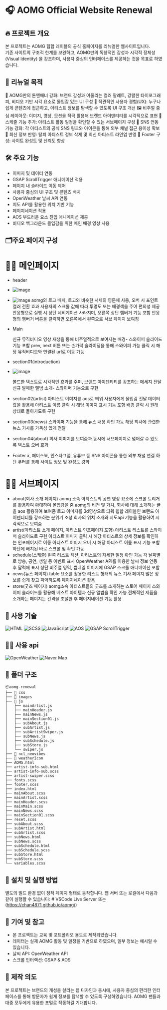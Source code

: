 
# 🎧 AOMG Official Website Renewal

## 🔥 프로젝트 개요
본 프로젝트는 AOMG 힙합 레이블의 공식 홈페이지를 리뉴얼한 웹사이트입니다.  
기존 사이트의 구조적 한계를 보완하고, AOMG만의 독창적인 감성과 시각적 정체성(Visual Identity) 을 강조하며, 사용자 중심의 인터페이스를 제공하는 것을 목표로 하였습니다.

## 🎯 리뉴얼 목적
🎨 AOMG만의 톤앤매너 강화: 브랜드 감성과 어울리는 컬러 팔레트, 강렬한 타이포그래피, 비디오 기반 시각 요소로 몰입감 있는 UI 구성
🧩 직관적인 사용자 경험(UX): 누구나 쉽게 콘텐츠에 접근하고, 아티스트 정보를 탐색할 수 있도록 UI 구조 개선
🖼️ 비주얼 중심 레이아웃: 이미지, 영상, 모션을 적극 활용해 브랜드 아이덴티티를 시각적으로 표현
📅 스케줄 기능 추가: 아티스트 활동 일정을 확인할 수 있는 서브페이지 구성
🔗 SNS 연동 기능 강화: 각 아티스트의 공식 SNS 링크와 아이콘을 통해 외부 채널 접근 용이성 확보
🧹 최신 정보 반영: 탈퇴 아티스트 정보 삭제 및 최신 아티스트 라인업 반영
🧱 Footer 구성: 사이트 완성도 및 신뢰도 향상

## 🛠️ 주요 기능
- 이미지 및 데이터 연동
- GSAP ScrollTrigger 애니메이션 적용
- 페이지 내 슬라이드 이동 제어
- 사용자 중심의 UI 구조 및 콘텐츠 배치
- OpenWeather 날씨 API 연동
- 지도 API를 활용한 위치 기반 기능
- 페이지네이션 적용
- AOS 부드러운 요소 진입 애니메이션 제공
- 비디오 백그라운드	몰입감을 위한 메인 배경 영상 사용

## 🗂️주요 페이지 구성
# 💁‍♂️ 메인페이지
- header
- ![image](https://github.com/user-attachments/assets/4fb4596b-bd84-4aab-9dc4-2961b3c7b0a6)
- ![image](https://github.com/user-attachments/assets/49f50a94-071b-4472-a3a9-6474976f846f)
    aomg의 로고 배치, 로고와 비슷한 서체의 영문체 사용, 오버 시 포인트 컬러 전환 효과
    사용자의 스크롤 값에 따라 투명도 또는 배경색을 주어 편의성 제공
    반응형으로 실행 시 상단 네비게이션 사라지며, 오른쪽 상단 햄버거 기능 포함
    반응형의 햄버거 버튼을 클릭하면 오른쪽에서 왼쪽으로 서브 페이지 보여짐
- Main

    신규 뮤직비디오 영상 재생을 통해 비주얼적으로 보여지는 배경- 스와이퍼 슬라이드 기능 포함
    prev, next 버튼 또는 손가락 슬라이딩을 통해 스와이퍼 가능
    클릭 시 해당 뮤직비디오와 연결된 url로 이동 가능
- section01(introduction)
- ![image](https://github.com/user-attachments/assets/4c7d4c15-3dcb-4ccc-878a-f5b6f66f9520)

    볼드한 텍스트로 시각적인 효과를 주며, 브랜드 아이덴티티를 강조하는 메세지 전달
    신규 발매한 앨범 소개- 스와이퍼 기능으로 구현
- section02(artist)
    아티스트 이미지를 aos로 띄워 사용자에게 몰입감 전달
    데이터 값을 활용해 아티스트 이름 클릭 시 해당 이미지 표시 기능 포함
    배경 클릭 시 원래 상태로 돌아가도록 구현
- section03(news)
    스와이퍼 기능을 통해 뉴스 내용 확인 가능
    해당 회사에 관련한 뉴스 기사를 가독성 있게 전달
- section04(about)
    회사 이미지를 보여줌과 동시에 서브페이지로 넘어갈 수 있도록 텍스트 오버 효과
- Footer
    x, 페이스북, 인스타그램, 유튜브 등 SNS 아이콘을 통한 외부 채널 연결
    하단 푸터를 통해 사이트 정보 및 완성도 강화
  
# 💁‍♂️ 서브페이지
- about(회사 소개 페이지)
    aomg 소속 아티스트의 공연 영상 요소에 스크롤 트리거를 활용하여 확대하며 몰입감을 줌
    aomg의 비전 및 가치, 회사에 대해 소개하는 글을 aos 활용하여 보여줌
    로고 이미지를 3d영상으로 띄워 힙합 레이블인 브랜드 아이덴티티를 강조하는 분위기 조성
    회사의 위치 소개와 지도api 기능을 활용하여 시각적으로 보여줌
- artist(아티스트 소개 페이지, 아티스트 인포페이지 포함)
    아티스트 리스트를 스와이퍼 슬라이드로 구현
    아티스트 이미지 클릭 시 해당 아티스트의 상세 정보를 확인하는 인포페이지로 이동
    아티스트 이미지 오버 시 해당 아티스트 이름 표시 기능 포함
    하단에 배치된 바로 스크롤 및 확인 가능
- schedule(스케줄)
    왼쪽 리스트 섹션, 아티스트의 자세한 일정 확인 가능
    각 날짜별로 방송, 공연, 생일 등 이벤트 표시
    OpenWeather API를 이용한 날씨 정보 연동 후 달력에 표시
    상단 비주얼 영역, 썸네일 이미지에 GSAP 스크롤 애니메이션 포함
- news(뉴스 페이지)
    table 요소를 활용한 리스트 형태의 뉴스 기사 페이지
    많은 정보를 쉽게 찾고 파악하도록 페이지네이션 활용
- store(굿즈 페이지)
    aomg소속 아티스트들의 굿즈를 소개하는 스토어 페이지
    스와이퍼 슬라이드를 활용해 베스트 아이템과 신규 앨범을 확인 가능
    전체적인 제품을 소개하는 페이지는 간격을 조절한 후 페이지네이션 기능 활용

## 🧩 사용 기술
![HTML](https://img.shields.io/badge/HTML-E34F26?style=for-the-badge&logo=html5&logoColor=white)
![SCSS](https://img.shields.io/badge/SCSS-CC6699?style=for-the-badge&logo=sass&logoColor=white)
![JavaScript](https://img.shields.io/badge/JavaScript-F7DF1E?style=for-the-badge&logo=javascript&logoColor=black)
![AOS](https://img.shields.io/badge/AOS-3ED0F7?style=for-the-badge&logo=&logoColor=white)
![GSAP ScrollTrigger](https://img.shields.io/badge/GSAP_ScrollTrigger-88CE02?style=for-the-badge&logo=greensock&logoColor=white)

## 🤸‍♂️ 사용 api
![OpenWeather](https://img.shields.io/badge/OpenWeather-1E90FF?style=for-the-badge&logo=weather&logoColor=white)
![Naver Map](https://img.shields.io/badge/Naver_Map-03C75A?style=for-the-badge&logo=&logoColor=white)

## 📁 폴더 구조
```
📦aomg-renewal
├── 📁 css
├── 📁 images
├── 📁 js
│   ├── mainArtist.js
│   ├── mainHeader.js
│   ├── mainNews.js
│   ├── mainSection01.js
│   ├── subAbout.js
│   ├── subArtist.js
│   ├── subArtistSwiper.js
│   ├── subNews.js
│   ├── subSchedule.js
│   ├── subStore.js
│   └── swiper.js
├── 📁 ncl_neovibes
├── 📁 weatherIcon
├── AOMG.html
├── artist-info-sub.html
├── artist-info-sub.scss
├── artist-swiper.scss
├── fonts.scss
├── footer.scss
├── index.html
├── mainAbout.scss
├── mainArtist.scss
├── mainHeader.scss
├── mainMain.scss
├── mainNews.scss
├── mainSection01.scss
├── reset.scss
├── subAbout.scss
├── subArtist.html
├── subArtist.scss
├── subNews.html
├── subNews.scss
├── subSchedule.html
├── subSchedule.scss
├── subStore.html
├── subStore.scss
└── variables.scss

```

## 📝 설치 및 실행 방법
별도의 빌드 환경 없이 정적 페이지 형태로 동작합니다.
웹 서버 또는 로컬에서 다음과 같이 실행할 수 있습니다:
    # VSCode Live Server 또는
    (https://chan4871.github.io/aomg/)

## 📌 기여 및 참고
- 본 프로젝트는 교육 및 포트폴리오 용도로 제작되었습니다.
- 데이터는 실제 AOMG 활동 및 일정을 기반으로 하였으며, 일부 정보는 예시일 수 있습니다.
- 날씨 API: OpenWeather API
- 스크롤 인터랙션: GSAP & AOS

## 💬 제작 의도
본 프로젝트는 브랜드의 개성을 살리는 웹 디자인과 동시에,
사용자 중심의 편리한 인터페이스를 통해 방문자가 쉽게 정보를 탐색할 수 있도록 구성하였습니다.
AOMG 팬들과 대중 모두에게 유용한 포털로 작동하길 기대합니다.

